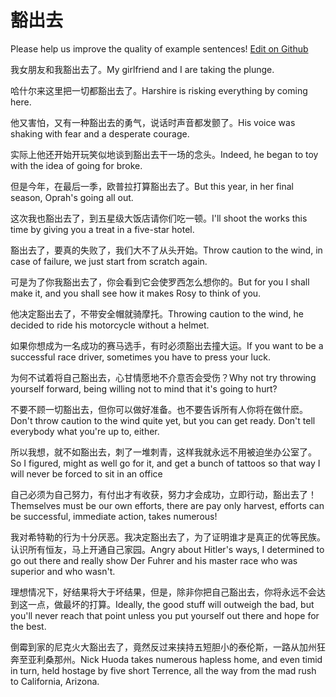 # 豁出去

Please help us improve the quality of example sentences! [Edit on Github](https://github.com/jiyushe/jiyu-example-sentence-source/blob/main/chinese/huochuqu.md)

<p><span class="chinese">我女朋友和我豁出去了。</span><span class="english">My girlfriend and I are taking the plunge.</span></p>

<p><span class="chinese">哈什尔来这里把一切都豁出去了。</span><span class="english">Harshire is risking everything by coming here.</span></p>

<p><span class="chinese">他又害怕，又有一种豁出去的勇气，说话时声音都发颤了。</span><span class="english">His voice was shaking with fear and a desperate courage.</span></p>

<p><span class="chinese">实际上他还开始开玩笑似地谈到豁出去干一场的念头。</span><span class="english">Indeed, he began to toy with the idea of going for broke.</span></p>

<p><span class="chinese">但是今年，在最后一季，欧普拉打算豁出去了。</span><span class="english">But this year, in her final season, Oprah's going all out.</span></p>

<p><span class="chinese">这次我也豁出去了，到五星级大饭店请你们吃一顿。</span><span class="english">I'll shoot the works this time by giving you a treat in a five-star hotel.</span></p>

<p><span class="chinese">豁出去了，要真的失败了，我们大不了从头开始。</span><span class="english">Throw caution to the wind, in case of failure, we just start from scratch again.</span></p>

<p><span class="chinese">可是为了你我豁出去了，你会看到它会使罗西怎么想你的。</span><span class="english">But for you I shall make it, and you shall see how it makes Rosy to think of you.</span></p>

<p><span class="chinese">他决定豁出去了，不带安全帽就骑摩托。</span><span class="english">Throwing caution to the wind, he decided to ride his motorcycle without a helmet.</span></p>

<p><span class="chinese">如果你想成为一名成功的赛马选手，有时必须豁出去撞大运。</span><span class="english">If you want to be a successful race driver, sometimes you have to press your luck.</span></p>

<p><span class="chinese">为何不试着将自己豁出去，心甘情愿地不介意否会受伤？</span><span class="english">Why not try throwing yourself forward, being willing not to mind that it's going to hurt?</span></p>

<p><span class="chinese">不要不顾一切豁出去，但你可以做好准备。也不要告诉所有人你将在做什麽。</span><span class="english">Don't throw caution to the wind quite yet, but you can get ready. Don't tell everybody what you're up to, either.</span></p>

<p><span class="chinese">所以我想，就不如豁出去，刺了一堆刺青，这样我就永远不用被迫坐办公室了。</span><span class="english">So I figured, might as well go for it, and get a bunch of tattoos so that way I will never be forced to sit in an office</span></p>

<p><span class="chinese">自己必须为自己努力，有付出才有收获，努力才会成功，立即行动，豁出去了！</span><span class="english">Themselves must be our own efforts, there are pay only harvest, efforts can be successful, immediate action, takes numerous!</span></p>

<p><span class="chinese">我对希特勒的行为十分厌恶。我决定豁出去了，为了证明谁才是真正的优等民族。认识所有恒友，马上开通自己家园。</span><span class="english">Angry about Hitler's ways, I determined to go out there and really show Der Fuhrer and his master race who was superior and who wasn't.</span></p>

<p><span class="chinese">理想情况下，好结果将大于坏结果，但是，除非你把自己豁出去，你将永远不会达到这一点，做最坏的打算。</span><span class="english">Ideally, the good stuff will outweigh the bad, but you'll never reach that point unless you put yourself out there and hope for the best.</span></p>

<p><span class="chinese">倒霉到家的尼克火大豁出去了，竟然反过来挟持五短胆小的泰伦斯，一路从加州狂奔至亚利桑那州。</span><span class="english">Nick Huoda takes numerous hapless home, and even timid in turn, held hostage by five short Terrence, all the way from the mad rush to California, Arizona.</span></p>

